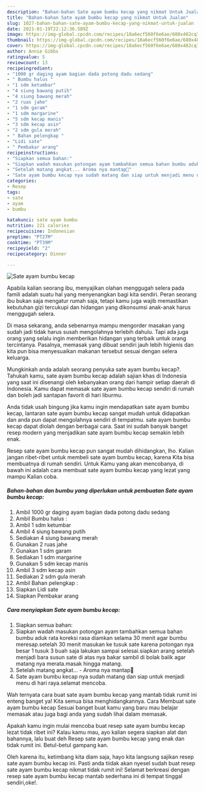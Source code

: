 ```yaml
---
description: "Bahan-bahan Sate ayam bumbu kecap yang nikmat Untuk Jualan"
title: "Bahan-bahan Sate ayam bumbu kecap yang nikmat Untuk Jualan"
slug: 1027-bahan-bahan-sate-ayam-bumbu-kecap-yang-nikmat-untuk-jualan
date: 2021-01-19T22:12:36.589Z
image: https://img-global.cpcdn.com/recipes/18a6ecf560f6e6ae/680x482cq70/sate-ayam-bumbu-kecap-foto-resep-utama.jpg
thumbnail: https://img-global.cpcdn.com/recipes/18a6ecf560f6e6ae/680x482cq70/sate-ayam-bumbu-kecap-foto-resep-utama.jpg
cover: https://img-global.cpcdn.com/recipes/18a6ecf560f6e6ae/680x482cq70/sate-ayam-bumbu-kecap-foto-resep-utama.jpg
author: Annie Gibbs
ratingvalue: 5
reviewcount: 13
recipeingredient:
- "1000 gr daging ayam bagian dada potong dadu sedang"
- " Bumbu halus "
- "1 sdm ketumbar"
- "4 siung bawang putih"
- "4 siung bawang merah"
- "2 ruas jahe"
- "1 sdm garam"
- "1 sdm margarine"
- "5 sdm kecap manis"
- "3 sdm kecap asin"
- "2 sdm gula merah"
- " Bahan pelengkap "
- "Lidi sate"
- " Pembakar arang"
recipeinstructions:
- "Siapkan semua bahan:"
- "Siapkan wadah masukan potongan ayam tambahkan semua bahan bumbu aduk rata koreksi rasa diamkan selama 30 menit agar bumbu meresap.setelah 30 menit masukan ke tusuk sate karena potongan nya besar 1 tusuk 3 buah saja lakukan sampai selesai.siapkan arang setelah menjadi bara susun sate di atas nya bakar sambil di bolak balik agar matang nya merata.masak hingga matang."
- "Setelah matang angkat... Aroma nya mantap🤭"
- "Sate ayam bumbu kecap nya sudah matang dan siap untuk menjadi menu di hari raya.selamat mencoba."
categories:
- Resep
tags:
- sate
- ayam
- bumbu

katakunci: sate ayam bumbu 
nutrition: 221 calories
recipecuisine: Indonesian
preptime: "PT27M"
cooktime: "PT39M"
recipeyield: "2"
recipecategory: Dinner

---
```



![Sate ayam bumbu kecap](https://img-global.cpcdn.com/recipes/18a6ecf560f6e6ae/680x482cq70/sate-ayam-bumbu-kecap-foto-resep-utama.jpg)

Apabila kalian seorang ibu, menyajikan olahan menggugah selera pada famili adalah suatu hal yang menyenangkan bagi kita sendiri. Peran seorang ibu bukan saja mengatur rumah saja, tetapi kamu juga wajib memastikan kebutuhan gizi tercukupi dan hidangan yang dikonsumsi anak-anak harus menggugah selera.

Di masa  sekarang, anda sebenarnya mampu mengorder masakan yang sudah jadi tidak harus susah mengolahnya terlebih dahulu. Tapi ada juga orang yang selalu ingin memberikan hidangan yang terbaik untuk orang tercintanya. Pasalnya, memasak yang dibuat sendiri jauh lebih higienis dan kita pun bisa menyesuaikan makanan tersebut sesuai dengan selera keluarga. 



Mungkinkah anda adalah seorang penyuka sate ayam bumbu kecap?. Tahukah kamu, sate ayam bumbu kecap adalah sajian khas di Indonesia yang saat ini disenangi oleh kebanyakan orang dari hampir setiap daerah di Indonesia. Kamu dapat memasak sate ayam bumbu kecap sendiri di rumah dan boleh jadi santapan favorit di hari liburmu.

Anda tidak usah bingung jika kamu ingin mendapatkan sate ayam bumbu kecap, lantaran sate ayam bumbu kecap sangat mudah untuk didapatkan dan anda pun dapat mengolahnya sendiri di tempatmu. sate ayam bumbu kecap dapat diolah dengan berbagai cara. Saat ini sudah banyak banget resep modern yang menjadikan sate ayam bumbu kecap semakin lebih enak.

Resep sate ayam bumbu kecap pun sangat mudah dihidangkan, lho. Kalian jangan ribet-ribet untuk membeli sate ayam bumbu kecap, karena Kita bisa membuatnya di rumah sendiri. Untuk Kamu yang akan mencobanya, di bawah ini adalah cara membuat sate ayam bumbu kecap yang lezat yang mampu Kalian coba.

<!--inarticleads1-->

##### Bahan-bahan dan bumbu yang diperlukan untuk pembuatan Sate ayam bumbu kecap:

1. Ambil 1000 gr daging ayam bagian dada potong dadu sedang
1. Ambil  Bumbu halus :
1. Ambil 1 sdm ketumbar
1. Ambil 4 siung bawang putih
1. Sediakan 4 siung bawang merah
1. Gunakan 2 ruas jahe
1. Gunakan 1 sdm garam
1. Sediakan 1 sdm margarine
1. Gunakan 5 sdm kecap manis
1. Ambil 3 sdm kecap asin
1. Sediakan 2 sdm gula merah
1. Ambil  Bahan pelengkap :
1. Siapkan Lidi sate
1. Siapkan  Pembakar arang




<!--inarticleads2-->

##### Cara menyiapkan Sate ayam bumbu kecap:

1. Siapkan semua bahan:
1. Siapkan wadah masukan potongan ayam tambahkan semua bahan bumbu aduk rata koreksi rasa diamkan selama 30 menit agar bumbu meresap.setelah 30 menit masukan ke tusuk sate karena potongan nya besar 1 tusuk 3 buah saja lakukan sampai selesai.siapkan arang setelah menjadi bara susun sate di atas nya bakar sambil di bolak balik agar matang nya merata.masak hingga matang.
1. Setelah matang angkat... - Aroma nya mantap🤭
1. Sate ayam bumbu kecap nya sudah matang dan siap untuk menjadi menu di hari raya.selamat mencoba.




Wah ternyata cara buat sate ayam bumbu kecap yang mantab tidak rumit ini enteng banget ya! Kita semua bisa menghidangkannya. Cara Membuat sate ayam bumbu kecap Sesuai banget buat kamu yang baru mau belajar memasak atau juga bagi anda yang sudah lihai dalam memasak.

Apakah kamu ingin mulai mencoba buat resep sate ayam bumbu kecap lezat tidak ribet ini? Kalau kamu mau, ayo kalian segera siapkan alat dan bahannya, lalu buat deh Resep sate ayam bumbu kecap yang enak dan tidak rumit ini. Betul-betul gampang kan. 

Oleh karena itu, ketimbang kita diam saja, hayo kita langsung sajikan resep sate ayam bumbu kecap ini. Pasti anda tiidak akan nyesel sudah buat resep sate ayam bumbu kecap nikmat tidak rumit ini! Selamat berkreasi dengan resep sate ayam bumbu kecap mantab sederhana ini di tempat tinggal sendiri,oke!.

